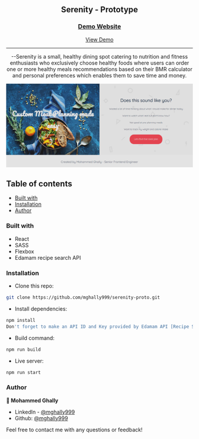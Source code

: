 <div align="center">

  <h2>Serenity - Prototype</h2>

  <h3>
    <a href="https://serenity-demo.netlify.app">
      <strong>Demo Website</strong>
    </a>
  </h3>

  <div align="center">
    <a href="https://serenity-demo.netlify.app">View Demo</a>

  </div>

  <hr>

</div>

<!-- Brief -->
<p align="center">
--Serenity is a small, healthy dining spot catering to nutrition and fitness enthusiasts who exclusively choose healthy foods where users can order one or more healthy meals recommendations based on their BMR calculator and personal preferences which enables them to save time and money.
</p>

<!-- Screenshot -->
<a align="center" href="https://serenity-demo.netlify.app">

![Screenshot](./public/thumbnail-preview.png)

</a>

## Table of contents

- [Built with](#built-with)
- [Installation](#installation)
- [Author](#author)

### Built with

- React
- SASS
- Flexbox
- Edamam recipe search API

### Installation

- Clone this repo:

```sh
git clone https://github.com/mghally999/serenity-proto.git
```

- Install dependencies:

```sh
npm install
Don't forget to make an API ID and Key provided by Edamam API [Recipe Search API](https://developer.edamam.com/edamam-docs-recipe-api)
```

- Build command:

```sh
npm run build
```

- Live server:

```sh
npm run start
```

### Author

<b>👤 Mohammed Ghally</b>

- LinkedIn - [@mghally999](https://www.linkedin.com/in/mghally999/)
- Github: [@mghally999](https://github.com/mghally999)

Feel free to contact me with any questions or feedback!
